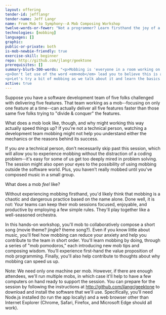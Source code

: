 ```yaml
---
layout: offering
tender-id: jefflangr
tender-name: Jeff Langr
name: From Mob to Symphony--A Mob Composing Workshop
twelve-words-or-fewer: "Not a programmer? Learn firsthand the joy of a mob. Come compose with us."
technologies: [mobbing]
languages: []
graphic: 
public-or-private: both
is-mob-newbie-friendly: true
exercise-skill: beginner
repo: http://github.com/jlangr/geektone
prerequisites: []
summary-blurb-300-words: "<p>Mobbing is 'everyone in a room working on the same thing at the same time,' per Woody Zuill. Outrageous! Yet teams are finding it a highly enjoyable way to collaboratively build and deliver high-quality software. Some teams even say they go faster with mobbing.</p>
<p>Don't let use of the word <em>mob</em> lead you to believe this is a chaotic and dangerous practice. Instead, every mob session is kept focused and enjoyable by employing a few simple rules, so that we play together like a well-seasoned orchestra.</p>
<p>Let's try a bit of mobbing as we talk about it and learn the basics. We'll mob to collaboratively compose a short song. Even if you know little about music, you'll feel firsthand how mobbing can reduce your anxiety and help you contribute in short order. You’ll also experience first-hand the value proposition of mob programming.</p>"
active: true
---
```

Suppose you have a software development team of five folks challenged with delivering five features. That team working as a mob--focusing on only one feature at a time--can actually deliver all five features faster than those same five folks trying to "divide & conquer" the features.

What does a mob look like, though, and why might working this way actually speed things up? If you're not a technical person, watching a development team mobbing might not help you understand either the mechanics or the reasons behind its success.

If you *are* a technical person, don't necessarily skip past this session, which will allow you to experience mobbing without the distraction of a coding problem--it's easy for some of us get too deeply mired in problem solving. The session might also open your eyes to the possibility of using mobbing outside the software world. Plus, you haven't really mobbed until you've composed music in a small group.

What does a mob *feel* like?

Without experiencing mobbing firsthand, you'd likely think that mobbing is a chaotic and dangerous practice based on the name alone. Done well, it is not: Your teams can keep their mob sessions focused, enjoyable, and productive by employing a few simple rules. They'll play together like a well-seasoned orchestra.

In this hands-on workshop, you'll mob to collaboratively compose a short song (movie theme? jingle? theme song?). Even if you know little about music, you'll feel how mobbing can reduce your anxiety and help you contribute to the team in short order. You'll learn mobbing by doing, through a series of "mob pomodoros," each introducing new mob tips and composing wisdom. You’ll experience first-hand the value proposition of mob programming. Finally, you'll also help contribute to thoughts about why mobbing can speed us up.

Note: We need only one machine per mob. However, if there are enough attendees, we'll run multiple mobs, in which case it'll help to have a few computers on hand ready to support the session. You can prepare for the session by following the instructions at http://github.com/jlangr/geektone to download and install the software that we'll use. Specifically, you'll need Node.js installed (to run the app locally) and a web browser other than Internet Explorer (Chrome, Safari, Firefox, and Microsoft Edge should all work).

